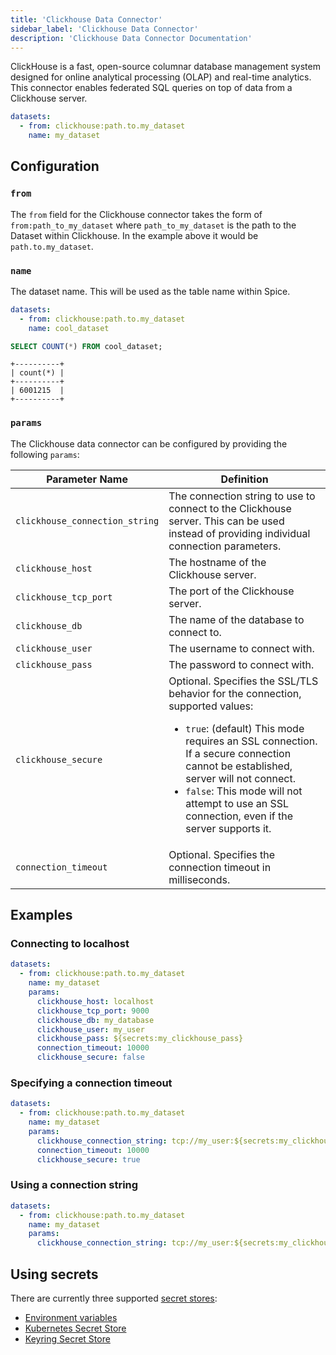 ```yaml
---
title: 'Clickhouse Data Connector'
sidebar_label: 'Clickhouse Data Connector'
description: 'Clickhouse Data Connector Documentation'
---
```


ClickHouse is a fast, open-source columnar database management system designed for online analytical processing (OLAP) and real-time analytics. This connector enables federated SQL queries on top of data from a Clickhouse server.

```yaml
datasets:
  - from: clickhouse:path.to.my_dataset
    name: my_dataset
```

## Configuration

### `from`

The `from` field for the Clickhouse connector takes the form of `from:path_to_my_dataset` where `path_to_my_dataset` is the path to the Dataset within Clickhouse. In the example above it would be `path.to.my_dataset`.

### `name`

The dataset name. This will be used as the table name within Spice.

```yaml
datasets:
  - from: clickhouse:path.to.my_dataset
    name: cool_dataset
```

```sql
SELECT COUNT(*) FROM cool_dataset;
```

```shell
+----------+
| count(*) |
+----------+
| 6001215  |
+----------+
```

### `params`

The Clickhouse data connector can be configured by providing the following `params`:

| Parameter Name                 | Definition                                                                                                                                                                                                                                                                                                              |
| ------------------------------ | ----------------------------------------------------------------------------------------------------------------------------------------------------------------------------------------------------------------------------------------------------------------------------------------------------------------------- |
| `clickhouse_connection_string` | The connection string to use to connect to the Clickhouse server. This can be used instead of providing individual connection parameters.                                                                                                                                                                               |
| `clickhouse_host`              | The hostname of the Clickhouse server.                                                                                                                                                                                                                                                                                  |
| `clickhouse_tcp_port`          | The port of the Clickhouse server.                                                                                                                                                                                                                                                                                      |
| `clickhouse_db`                | The name of the database to connect to.                                                                                                                                                                                                                                                                                 |
| `clickhouse_user`              | The username to connect with.                                                                                                                                                                                                                                                                                           |
| `clickhouse_pass`              | The password to connect with.                                                                                                                                                                                                                                                                                           |
| `clickhouse_secure`            | Optional. Specifies the SSL/TLS behavior for the connection, supported values:<br> <ul><li>`true`: (default) This mode requires an SSL connection. If a secure connection cannot be established, server will not connect.</li><li>`false`: This mode will not attempt to use an SSL connection, even if the server supports it.</li></ul> |
| `connection_timeout`           | Optional. Specifies the connection timeout in milliseconds.                                                                                                                                                                                                                                                             |

## Examples

### Connecting to localhost

```yaml
datasets:
  - from: clickhouse:path.to.my_dataset
    name: my_dataset
    params:
      clickhouse_host: localhost
      clickhouse_tcp_port: 9000
      clickhouse_db: my_database
      clickhouse_user: my_user
      clickhouse_pass: ${secrets:my_clickhouse_pass}
      connection_timeout: 10000
      clickhouse_secure: false
```

### Specifying a connection timeout

```yaml
datasets:
  - from: clickhouse:path.to.my_dataset
    name: my_dataset
    params:
      clickhouse_connection_string: tcp://my_user:${secrets:my_clickhouse_pass}@localhost:9000/my_database
      connection_timeout: 10000
      clickhouse_secure: true
```

### Using a connection string

```yaml
datasets:
  - from: clickhouse:path.to.my_dataset
    name: my_dataset
    params:
      clickhouse_connection_string: tcp://my_user:${secrets:my_clickhouse_pass}@localhost:9000/my_database?connection_timeout=10000&secure=true
```

## Using secrets

There are currently three supported [secret stores](/components/secret-stores/index.md):

* [Environment variables](/components/secret-stores/env)
* [Kubernetes Secret Store](/components/secret-stores/kubernetes)
* [Keyring Secret Store](/components/secret-stores/keyring)